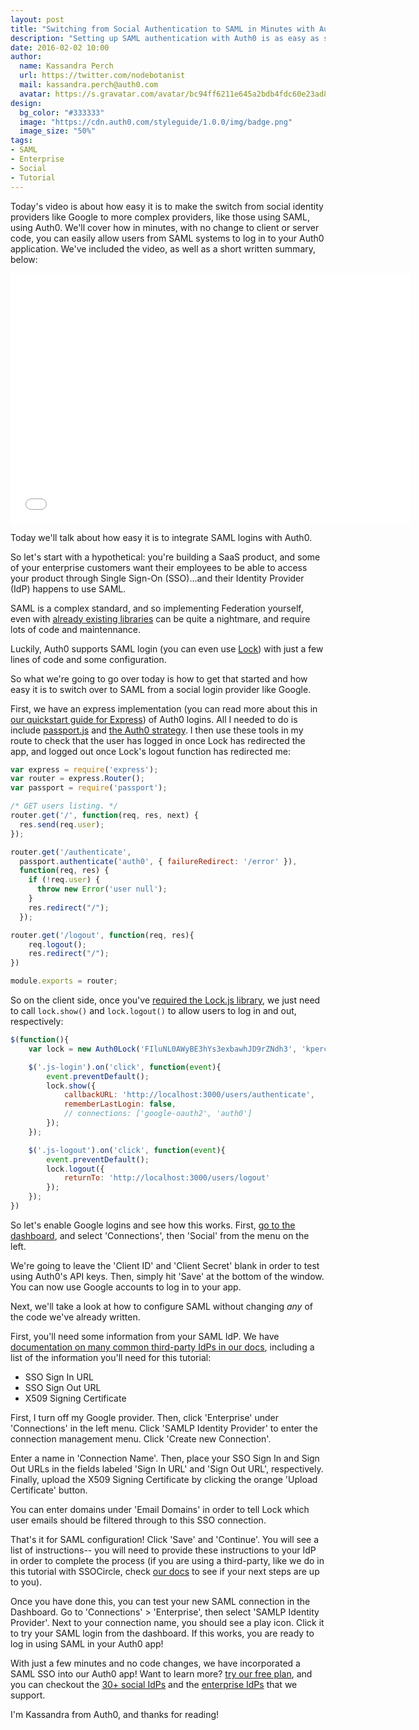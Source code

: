 ```yaml
---
layout: post
title: "Switching from Social Authentication to SAML in Minutes with Auth0"
description: "Setting up SAML authentication with Auth0 is as easy as setting any social connection (like Google!)"
date: 2016-02-02 10:00
author: 
  name: Kassandra Perch
  url: https://twitter.com/nodebotanist
  mail: kassandra.perch@auth0.com
  avatar: https://s.gravatar.com/avatar/bc94ff6211e645a2bdb4fdc60e23ad85.jpg?s=200
design: 
  bg_color: "#333333"
  image: "https://cdn.auth0.com/styleguide/1.0.0/img/badge.png"
  image_size: "50%"
tags: 
- SAML
- Enterprise
- Social
- Tutorial
---
```


Today's video is about how easy it is to make the switch from social identity providers like Google to more complex providers, like those using SAML, using Auth0. We'll cover how in minutes, with no change to client or server code, you can easily allow users from SAML systems to log in to your Auth0 application. We've included the video, as well as a short written summary, below:

<iframe src="//fast.wistia.net/embed/iframe/2xrll0d056" allowtransparency="true" frameborder="0" scrolling="no" class="wistia_embed" name="wistia_embed" allowfullscreen mozallowfullscreen webkitallowfullscreen oallowfullscreen msallowfullscreen width="640" height="400"></iframe>
<script src="//fast.wistia.net/assets/external/E-v1.js" async></script>

Today we'll talk about how easy it is to integrate SAML logins with Auth0.

So let's start with a hypothetical: you're building a SaaS product, and some of your enterprise customers want their employees to be able to access your product through Single Sign-On (SSO)...and their Identity Provider (IdP) happens to use SAML.

SAML is a complex standard, and so implementing Federation yourself, even with [already existing libraries](https://www.npmjs.org/package/saml2-js) can be quite a nightmare, and require lots of code and maintennance.

Luckily, Auth0 supports SAML login (you can even use [Lock](https://auth0.com/lock)) with just a few lines of code and some configuration.

So what we're going to go over today is how to get that started and how easy it is to switch over to SAML from a social login provider like Google.

First, we have an express implementation (you can read more about this in [our quickstart guide for Express](https://auth0.com/docs/quickstart/webapp/nodejs/)) of Auth0 logins. All I needed to do is include [passport.js](https://npmjs.org/package/passport) and [the Auth0 strategy](https://npmjs.org/package/passport-auth0). I then use these tools in my route to check that the user has logged in once Lock has redirected the app, and logged out once Lock's logout function has redirected me:

```javascript
var express = require('express');
var router = express.Router();
var passport = require('passport');

/* GET users listing. */
router.get('/', function(req, res, next) {
  res.send(req.user);
});

router.get('/authenticate',
  passport.authenticate('auth0', { failureRedirect: '/error' }),
  function(req, res) {
    if (!req.user) {
      throw new Error('user null');
    }
    res.redirect("/");
  });

router.get('/logout', function(req, res){
	req.logout();
	res.redirect("/");
})

module.exports = router;
```

So on the client side, once you've [required the Lock.js library](https://auth0.com/docs/quickstart/webapp/nodejs/#6-triggering-login-manually-or-integrating-the-auth0lock), we just need to call `lock.show()` and `lock.logout()` to allow users to log in and out, respectively:

```javascript
$(function(){
	var lock = new Auth0Lock('FIluNL0AWyBE3hYs3exbawhJD9rZNdh3', 'kperch.auth0.com');

	$('.js-login').on('click', function(event){
		event.preventDefault();
		lock.show({
			callbackURL: 'http://localhost:3000/users/authenticate',
			rememberLastLogin: false,
			// connections: ['google-oauth2', 'auth0']
		});
	});

	$('.js-logout').on('click', function(event){
		event.preventDefault();
		lock.logout({
			returnTo: 'http://localhost:3000/users/logout'
		});
	});
})
```

So let's enable Google logins and see how this works. First, [go to the dashboard](https://manage.auth0.com/), and select 'Connections', then 'Social' from the menu on the left. 

We're going to leave the 'Client ID' and 'Client Secret' blank in order to test using Auth0's API keys. Then, simply hit 'Save' at the bottom of the window. You can now use Google accounts to log in to your app.

Next, we'll take a look at how to configure SAML without changing *any* of the code we've already written.

First, you'll need some information from your SAML IdP. We have [documentation on many common third-party IdPs in our docs](https://auth0.com/docs/saml-configuration), including a list of the information you'll need for this tutorial:

* SSO Sign In URL
* SSO Sign Out URL
* X509 Signing Certificate

First, I turn off my Google provider. Then, click 'Enterprise' under 'Connections' in the left menu. Click 'SAMLP Identity Provider' to enter the connection management menu. Click 'Create new Connection'.

Enter a name in 'Connection Name'. Then, place your SSO Sign In and Sign Out URLs in the fields labeled 'Sign In URL' and 'Sign Out URL', respectively. Finally, upload the X509 Signing Certificate by clicking the orange 'Upload Certificate' button.

You can enter domains under 'Email Domains' in order to tell Lock which user emails should be filtered through to this SSO connection.

That's it for SAML configuration! Click 'Save' and 'Continue'. You will see a list of instructions-- you will need to provide these instructions to your IdP in order to complete the process (if you are using a third-party, like we do in this tutorial with SSOCircle, check [our docs](https://auth0.com/docs/saml-configuration) to see if your next steps are up to you).

Once you have done this, you can test your new SAML connection in the Dashboard. Go to 'Connections' > 'Enterprise', then select 'SAMLP Identity Provider'. Next to your connection name, you should see a play icon. Click it to try your SAML login from the dashboard. If this works, you are ready to log in using SAML in your Auth0 app!

With just a few minutes and no code changes, we have incorporated a SAML SSO into our Auth0 app! Want to learn more? [try our free plan](https://auth0.com/pricing), and you can checkout the [30+ social IdPs](https://auth0.com/docs/identityproviders#social) and the [enterprise IdPs](https://auth0.com/docs/identityproviders#enterprise) that we support. 

I'm Kassandra from Auth0, and thanks for reading!



